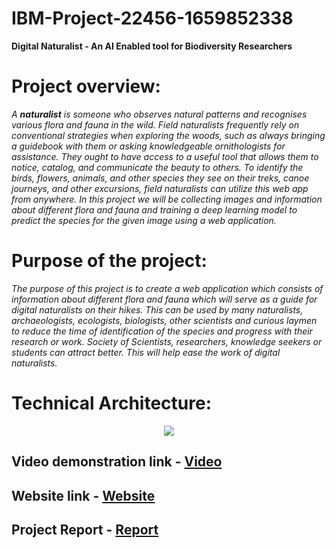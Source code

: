 # IBM-Project-22456-1659852338
**Digital Naturalist - An AI Enabled tool for Biodiversity Researchers**

# Project overview:
*A **naturalist** is someone who observes natural patterns and recognises various flora and fauna in the wild. 
Field naturalists frequently rely on conventional strategies when exploring the woods, such as always bringing a guidebook with them or asking knowledgeable ornithologists for assistance. 
They ought to have access to a useful tool that allows them to notice, catalog, and communicate the beauty to others. 
To identify the birds, flowers, animals, and other species they see on their treks, canoe journeys, and other excursions, field naturalists can utilize this web app from anywhere.
In this project we will be collecting images and information about different flora and fauna  and training a deep learning model to predict the species for the given image using a web application.*

# Purpose of the project:
*The purpose of this project is to create a web application which consists of information about different flora and fauna which will serve as a guide for digital naturalists on their hikes. This can be used by many naturalists, archaeologists, ecologists, biologists, other scientists and curious laymen to reduce the time of identification of the species and progress with their research or work. Society of Scientists, researchers, knowledge seekers or students can attract better. This will help ease the work of digital naturalists.*

# Technical Architecture:
<p align="center">
  <img src="https://user-images.githubusercontent.com/113274637/202910473-11e5d64f-b116-46b1-9285-311b46646969.JPG">
</p>

## Video demonstration link - [Video](https://youtu.be/T6_ILaimdX8)

## Website link - [Website](http://simplify.pythonanywhere.com/)

## Project Report - [Report](https://drive.google.com/file/d/1Er579XnDd_U6hpnS0NOcNmxi83kRhTRL/view?usp=sharing)






